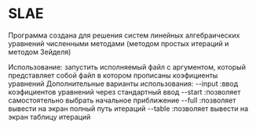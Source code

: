 # SLAE

Программа создана для решения систем линейных алгебраических уравнений численными методами (методом простых итераций и методом Зейделя)

Использование: запустить исполняемый файл с аргументом, который представляет собой файл в котором прописаны коэфициенты уравнений
Дополнительные варианты использования:
  --input :ввод коэфициентов уравнений через стандартный ввод
  --start :позволяет самостоятельно выбрать начальное приближение
  --full :позволяет вывести на экран полный путь итераций
  --table :позволяет вывести на экран таблицу итераций
